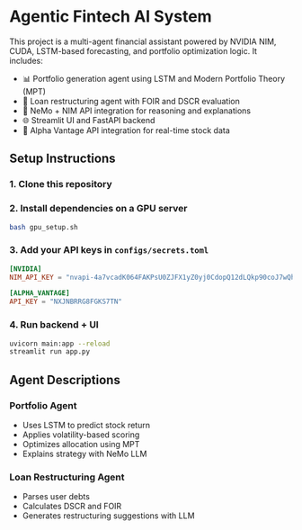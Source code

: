 
# Agentic Fintech AI System

This project is a multi-agent financial assistant powered by NVIDIA NIM, CUDA, LSTM-based forecasting, and portfolio optimization logic. It includes:

- 📊 Portfolio generation agent using LSTM and Modern Portfolio Theory (MPT)
- 💸 Loan restructuring agent with FOIR and DSCR evaluation
- 🧠 NeMo + NIM API integration for reasoning and explanations
- 🌐 Streamlit UI and FastAPI backend
- 💾 Alpha Vantage API integration for real-time stock data

## Setup Instructions

### 1. Clone this repository

### 2. Install dependencies on a GPU server
```bash
bash gpu_setup.sh
```

### 3. Add your API keys in `configs/secrets.toml`
```toml
[NVIDIA]
NIM_API_KEY = "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"

[ALPHA_VANTAGE]
API_KEY = "NXJNBRRG8FGKS7TN"
```

### 4. Run backend + UI
```bash
uvicorn main:app --reload
streamlit run app.py
```

## Agent Descriptions

### Portfolio Agent
- Uses LSTM to predict stock return
- Applies volatility-based scoring
- Optimizes allocation using MPT
- Explains strategy with NeMo LLM

### Loan Restructuring Agent
- Parses user debts
- Calculates DSCR and FOIR
- Generates restructuring suggestions with LLM
